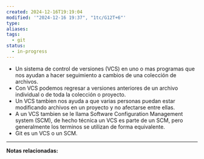 ```yaml
---
created: 2024-12-16T19:19:04
modified: '"2024-12-16 19:37", "1tc/G12T+6"'
type: 
aliases: 
tags:
  - git
status:
  - in-progress
---
```

- Un sistema de control de versiones (VCS) en uno o mas programas que nos ayudan a hacer seguimiento a cambios de una colección de archivos.
- Con VCS podemos regresar a versiones anteriores de un archivo individual o de toda la colección o proyecto.
- Un VCS tambien nos ayuda a que varias personas puedan estar modificando archivos en un proyecto y no afectarse entre ellas.
- A un VCS tambien se le llama Software Configuration Management system (SCM), de hecho técnica un VCS es parte de un SCM, pero generalmente los terminos se utilizan de forma equivalente. 
- Git es un VCS o un SCM.

--- 
 **Notas relacionadas:**

